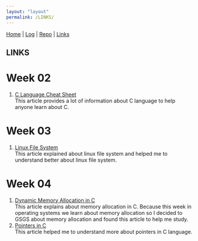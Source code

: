```yaml
---
layout: "layout"
permalink: /LINKS/
---
```


[Home](https://hafidzsulistyan.github.io/os212/) | [Log](https://hafidzsulistyan.github.io/os212/TXT/mylog.txt) | [Repo](https://github.com/hafidzsulistyan/os212) | [Links](.)

## LINKS
# Week 02
1. [C Language Cheat Sheet](https://developerinsider.co/c-programming-language-cheat-sheet/)<br>
   This article provides a lot of information about C language to help anyone learn about C.

# Week 03
1. [Linux File System](https://www.linux.com/training-tutorials/linux-filesystem-explained/)<br>
   This article explained about linux file system and helped me to understand better about linux file system.

# Week 04
1. [Dynamic Memory Allocation in C](https://www.geeksforgeeks.org/dynamic-memory-allocation-in-c-using-malloc-calloc-free-and-realloc/)<br>
   This article explains about memory allocation in C. Because this week in operating systems we learn about memory allocation so I decided to GSGS about memory allocation and found this article to help me study.
2. [Pointers in C](https://www.guru99.com/c-pointers.html)<br>
   This article helped me to understand more about pointers in C language.
